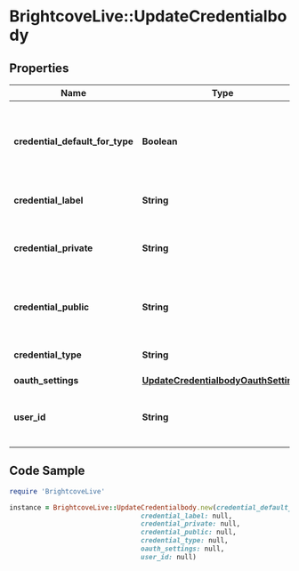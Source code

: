 # BrightcoveLive::UpdateCredentialbody

## Properties

Name | Type | Description | Notes
------------ | ------------- | ------------- | -------------
**credential_default_for_type** | **Boolean** | Whether these are the default credentials for the request type | 
**credential_label** | **String** | Label for the credential | 
**credential_private** | **String** | Private key or password depending on the type | 
**credential_public** | **String** | Public key or password depending on the type | 
**credential_type** | **String** | The credential type | 
**oauth_settings** | [**UpdateCredentialbodyOauthSettings**](UpdateCredentialbodyOauthSettings.md) |  | [optional] 
**user_id** | **String** | GUID for which the credentials are being created. | 

## Code Sample

```ruby
require 'BrightcoveLive'

instance = BrightcoveLive::UpdateCredentialbody.new(credential_default_for_type: null,
                                 credential_label: null,
                                 credential_private: null,
                                 credential_public: null,
                                 credential_type: null,
                                 oauth_settings: null,
                                 user_id: null)
```


